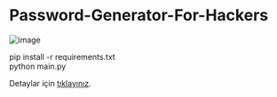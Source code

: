 # Password-Generator-For-Hackers

![image](https://github.com/salzek/Password-Generator/assets/90283639/b208ed8c-332e-4821-926c-31965ef6e397)  

pip install -r requirements.txt  
python main.py

Detaylar için [tıklayınız](https://salzek.blogspot.com/p/password-generator-for-hackers-szma.html). 
